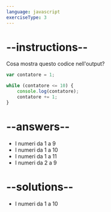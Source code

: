 ```yaml
---
language: javascript
exerciseType: 3
---
```


# --instructions--

Cosa mostra questo codice nell'output?
```javascript
var contatore = 1;

while (contatore <= 10) {
    console.log(contatore);
    contatore += 1;
}
```

# --answers--

- I numeri da 1 a 9
- I numeri da 1 a 10
- I numeri da 1 a 11
- I numeri da 2 a 9

# --solutions--

- I numeri da 1 a 10
